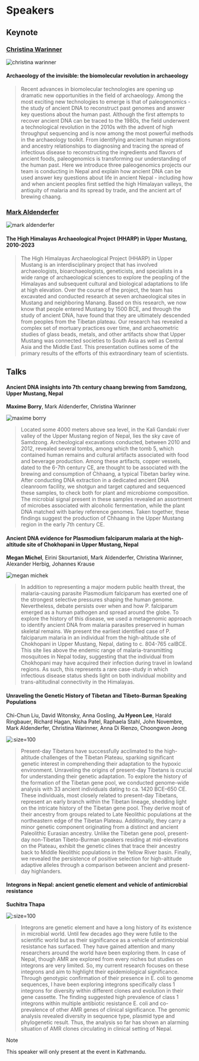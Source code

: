 # Speakers

## Keynote

### [Christina Warinner](https://anthropology.fas.harvard.edu/people/christina-warinner)

![christina warinner](_media/christina_warinner.png ':size=100')

#### Archaeology of the invisible: the biomolecular revolution in archaeology

> Recent advances in biomolecular technologies are opening up dramatic new opportunities in the field of archaeology. Among the most exciting new technologies to emerge is that of paleogenomics - the study of ancient DNA to reconstruct past genomes and answer key questions about the human past. Although the first attempts to recover ancient DNA can be traced to the 1980s, the field underwent a technological revolution in the 2010s with the advent of high throughput sequencing and is now among the most powerful methods in the archaeology toolkit. From identifying ancient human migrations and ancestry relationships to diagnosing and tracing the spread of infectious disease to reconstructing the ingredients and flavors of ancient foods, paleogenomics is transforming our understanding of the human past. Here we introduce three paleogenomics projects our team is conducting in Nepal and explain how ancient DNA can be used answer key questions about life in ancient Nepal - including how and when ancient peoples first settled the high Himalayan valleys, the antiquity of malaria and its spread by trade, and the ancient art of brewing chaang. 

### [Mark Aldenderfer](https://en.wikipedia.org/wiki/Mark_Aldenderfer)

![mark aldenderfer](_media/mark_aldenderfer.png ':size=100')

#### The High Himalayas Archaeological Project (HHARP) in Upper Mustang, 2010-2023

> The High Himalayas Archaeological Project (HHARP) in Upper Mustang is an interdisciplinary project that has involved archaeologists, bioarchaeologists, geneticists, and specialists in a wide range of archaeological sciences to explore the peopling of the Himalayas and subsequent cultural and biological adaptations to life at high elevation. Over the course of the project, the team has excavated and conducted research at seven archaeological sites in Mustang and neighboring Manang. Based on this research, we now know that people entered Mustang by 1500 BCE, and through the study of ancient DNA, have found that they are ultimately descended from peoples from the Tibetan plateau. Our research has revealed a complex set of mortuary practices over time, and archaeometric studies of glass beads, metals, and other artifacts show that Upper Mustang was connected societies to South Asia as well as Central Asia and the Middle East. This presentation outlines some of the primary results of the efforts of this extraordinary team of scientists. 

## Talks

#### Ancient DNA insights into 7th century chaang brewing from Samdzong, Upper Mustang, Nepal

**Maxime Borry**, Mark Aldenderfer, Christina Warinner

![maxime borry](_media/maxime_borry.jpg ':size=100')

> Located some 4000 meters above sea level, in the Kali Gandaki river valley of the Upper Mustang region of Nepal, lies the sky cave of Samdzong. Archeological excavations conducted, between 2010 and 2012, revealed several tombs, among which the tomb 5, which contained human remains and cultural artifacts associated with food and beverage production. Among these artifacts, copper vessels, dated to the 6-7th century CE, are thought to be associated with the brewing and consumption of Chhaang, a typical Tibetan barley wine. After conducting DNA extraction in a dedicated ancient DNA cleanroom facility, we shotgun and target captured and sequenced these samples, to check both for plant and microbiome composition. The microbial signal present in these samples revealed an assortment of microbes associated with alcoholic fermentation, while the plant DNA matched with barley reference genomes. Taken together, these findings suggest the production of Chhaang in the Upper Mustang region in the early 7th century CE.

#### Ancient DNA evidence for Plasmodium falciparum malaria at the high-altitude site of Chokhopani in Upper Mustang, Nepal

**Megan Michel**, Eirini Skourtanioti, Mark Aldenderfer, Christina Warinner, Alexander Herbig, Johannes Krause

![megan michek](_media/megan_michel.jpg ':size=100')

> In addition to representing a major modern public health threat, the malaria-causing parasite Plasmodium falciparum has exerted one of the strongest selective pressures shaping the human genome. Nevertheless, debate persists over when and how P. falciparum emerged as a human pathogen and spread around the globe. To explore the history of this disease, we used a metagenomic approach to identify ancient DNA from malaria parasites preserved in human skeletal remains. We present the earliest identified case of P. falciparum malaria in an individual from the high-altitude site of Chokhopani in Upper Mustang, Nepal, dating to c. 804-765 calBCE. This site lies above the endemic range of malaria-transmitting mosquitoes in Nepal today, suggesting that the individual from Chokhopani may have acquired their infection during travel in lowland regions. As such, this represents a rare case-study in which infectious disease status sheds light on both individual mobility and trans-altitudinal connectivity in the Himalayas.

#### Unraveling the Genetic History of Tibetan and Tibeto-Burman Speaking Populations

Chi-Chun Liu, David Witonsky, Anna Gosling, **Ju Hyeon Lee**, Harald Ringbauer, Richard Hagan, Nisha Patel, Raphaela Stahl, John Novembre, Mark Aldenderfer, Christina Warinner, Anna Di Rienzo, Choongwon Jeong

![](_media/juhyeon_lee.jpg ':size=100')

> Present-day Tibetans have successfully acclimated to the high-altitude challenges of the Tibetan Plateau, sparking significant genetic interest in comprehending their adaptation to the hypoxic environment. Unraveling the origins of present-day Tibetans is crucial for understanding their genetic adaptation. To explore the history of the formation of the Tibetan gene pool, we conducted genome-wide analysis with 33 ancient individuals dating to ca. 1420 BCE–650 CE. These individuals, most closely related to present-day Tibetans, represent an early branch within the Tibetan lineage, shedding light on the intricate history of the Tibetan gene pool. They derive most of their ancestry from groups related to Late Neolithic populations at the northeastern edge of the Tibetan Plateau. Additionally, they carry a minor genetic component originating from a distinct and ancient Paleolithic Eurasian ancestry. Unlike the Tibetan gene pool, present-day non-Tibetan Tibeto-Burman speakers residing at mid-elevations on the Plateau, exhibit the genetic clines that trace their ancestry back to Middle Neolithic populations in the Yellow River basin. Finally, we revealed the persistence of positive selection for high-altitude adaptive alleles through a comparison between ancient and present-day highlanders.

#### Integrons in Nepal: ancient genetic element and vehicle of antimicrobial resistance

**Suchitra Thapa**

![](_media/suchitra_thapa.jpg ':size=100')

> Integrons are genetic element and have a long history of its existence in microbial world. Until few decades ago they were futile to the scientific world but as their significance as a vehicle of antimicrobial resistance has surfaced. They have gained attention and many researchers around the world have been exploring them. In case of Nepal, though AMR are explored from every niches but studies on integrons are very limited. So, my current research focuses on these integrons and aim to highlight their epidemiological significance. Through genotypic confirmation of their presence in E. coli to genome sequences, I have been exploring integrons specifically class 1 integrons for diversity within different clones and evolution in their gene cassette. The finding suggested high prevalence of class 1 integrons within multiple antibiotic resistance E. coli and co-prevalence of other AMR genes of clinical significance. The genomic analysis revealed diversity in sequence type, plasmid type and phylogenetic result. Thus, the analysis so far has shown an alarming situation of AMR clones circulating in clinical setting of Nepal.

> [!NOTE]
> This speaker will only present at the event in Kathmandu.
